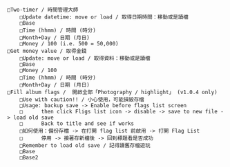     □Two-timer / 時間管理大師
        □Update datetime: move or load / 取得日期時間：移動或是讀檔
        □Base
        □Time (hhmm) / 時間 (時分)
        □Month+Day / 日期 (月日)
        □Money / 100 (i.e. 500 = 50,000)
    □Get money value / 取得金錢
        □Update: move or load / 取得資料：移動或是讀檔
        □Base
        □Money / 100
        □Time (hhmm) / 時間 (時分)
        □Month+Day / 日期 (月日)
    □Fill album flags /  開啟全部「Photography / highlight」 (v1.0.4 only)
        □Use with caution!! / 小心使用，可能損毀存檔
        □Usage: backup save -> Enable before flags list screen
        □      then click Fligs list icon -> disable -> save to new file -> load old save
        □      Back to title and see if works
        □如何使用：備份存檔 -> 在打開 flag list 前啟用 -> 打開 Flag List
        □      停用 -> 接著存新檔後 -> 回到標題看是否成功
        □Remember to load old save / 記得讀舊存檔遊玩
        □Base
        □Base2
